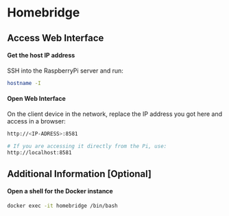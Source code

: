 # Homebridge

## Access Web Interface

#### Get the host IP address

SSH into the RaspberryPi server and run:

```sh
hostname -I
```

#### Open Web Interface

On the client device in the network, replace the IP address you got here and access in a browser:

```sh
http://<IP-ADRESS>:8581

# If you are accessing it directly from the Pi, use:
http://localhost:8581
```

## Additional Information [Optional]

#### Open a shell for the Docker instance

```sh
docker exec -it homebridge /bin/bash
```
